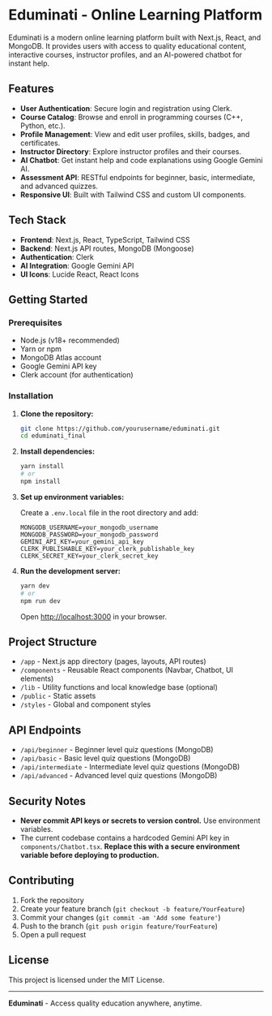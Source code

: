 # Eduminati - Online Learning Platform

Eduminati is a modern online learning platform built with Next.js, React, and MongoDB. It provides users with access to quality educational content, interactive courses, instructor profiles, and an AI-powered chatbot for instant help.

## Features

- **User Authentication**: Secure login and registration using Clerk.
- **Course Catalog**: Browse and enroll in programming courses (C++, Python, etc.).
- **Profile Management**: View and edit user profiles, skills, badges, and certificates.
- **Instructor Directory**: Explore instructor profiles and their courses.
- **AI Chatbot**: Get instant help and code explanations using Google Gemini AI.
- **Assessment API**: RESTful endpoints for beginner, basic, intermediate, and advanced quizzes.
- **Responsive UI**: Built with Tailwind CSS and custom UI components.

## Tech Stack

- **Frontend**: Next.js, React, TypeScript, Tailwind CSS
- **Backend**: Next.js API routes, MongoDB (Mongoose)
- **Authentication**: Clerk
- **AI Integration**: Google Gemini API
- **UI Icons**: Lucide React, React Icons

## Getting Started

### Prerequisites

- Node.js (v18+ recommended)
- Yarn or npm
- MongoDB Atlas account
- Google Gemini API key
- Clerk account (for authentication)

### Installation

1. **Clone the repository:**
   ```sh
   git clone https://github.com/yourusername/eduminati.git
   cd eduminati_final
   ```

2. **Install dependencies:**
   ```sh
   yarn install
   # or
   npm install
   ```

3. **Set up environment variables:**

   Create a `.env.local` file in the root directory and add:

   ```
   MONGODB_USERNAME=your_mongodb_username
   MONGODB_PASSWORD=your_mongodb_password
   GEMINI_API_KEY=your_gemini_api_key
   CLERK_PUBLISHABLE_KEY=your_clerk_publishable_key
   CLERK_SECRET_KEY=your_clerk_secret_key
   ```

4. **Run the development server:**
   ```sh
   yarn dev
   # or
   npm run dev
   ```

   Open [http://localhost:3000](http://localhost:3000) in your browser.

## Project Structure

- `/app` - Next.js app directory (pages, layouts, API routes)
- `/components` - Reusable React components (Navbar, Chatbot, UI elements)
- `/lib` - Utility functions and local knowledge base (optional)
- `/public` - Static assets
- `/styles` - Global and component styles

## API Endpoints

- `/api/beginner` - Beginner level quiz questions (MongoDB)
- `/api/basic` - Basic level quiz questions (MongoDB)
- `/api/intermediate` - Intermediate level quiz questions (MongoDB)
- `/api/advanced` - Advanced level quiz questions (MongoDB)

## Security Notes

- **Never commit API keys or secrets to version control.** Use environment variables.
- The current codebase contains a hardcoded Gemini API key in `components/Chatbot.tsx`. **Replace this with a secure environment variable before deploying to production.**

## Contributing

1. Fork the repository
2. Create your feature branch (`git checkout -b feature/YourFeature`)
3. Commit your changes (`git commit -am 'Add some feature'`)
4. Push to the branch (`git push origin feature/YourFeature`)
5. Open a pull request

## License

This project is licensed under the MIT License.

---

**Eduminati** - Access quality education anywhere, anytime.

